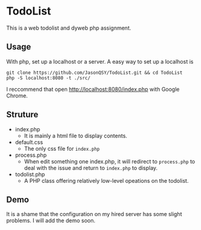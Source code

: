 # TodoList

This is a web todolist and dyweb php assignment.

## Usage

With php, set up a localhost or a server. A easy way to set up a localhost is
```
git clone https://github.com/JasonQSY/TodoList.git && cd TodoList
php -S localhost:8080 -t ./src/
```
I reccommend that open <http://localhost:8080/index.php> with Google Chrome.

## Struture

- index.php
    - It is mainly a html file to display contents.
- default.css
    - The only css file for `index.php`
- process.php
    - When edit something one index.php, it will redirect to `process.php` to deal with the issue and return to `index.php` to display.
- todolist.php
    - A PHP class offering relatively low-level opeations on the todolist.


## Demo

It is a shame that the configuration on my hired server has some slight problems. I will add the demo soon.
